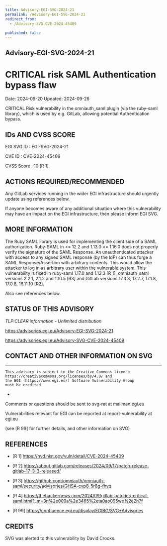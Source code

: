 ```yaml
---
title: Advisory-EGI-SVG-2024-21
permalink: /Advisory-EGI-SVG-2024-21
redirect_from:
  - /Advisory-SVG-CVE-2024-45409
  
published: false
---
```


## Advisory-EGI-SVG-2024-21

# CRITICAL risk SAML Authentication bypass flaw

Date:        2024-09-20
Updated:     2024-09-26

CRITICAL Risk vulnerability in the omniauth_saml plugin (via the ruby-saml library), 
which is used by e.g. GitLab, allowing potential Authentication bypass.

## IDs AND CVSS SCORE 

EGI SVG ID : EGI-SVG-2024-21
    
CVE ID     : CVE-2024-45409

CVSS Score : 10 [R 1]
    

## ACTIONS REQUIRED/RECOMMENDED

Any GitLab services running in the wider EGI infrastructure should urgently 
update using references below.

If anyone becomes aware of any additional situation where this vulnerability 
may have an impact on the EGI infrastructure, then please inform EGI SVG.


## MORE INFORMATION

The Ruby SAML library is used for implementing the client side of a SAML authorization. 
Ruby-SAML in <= 12.2 and 1.13.0 <= 1.16.0 does not properly verify the signature of 
the SAML Response. An unauthenticated attacker with access to any signed SAML response 
(by the IdP) can thus forge a SAML Response/Assertion with arbitrary contents. 
This would allow the attacker to log in as arbitrary user within the vulnerable system. 
This vulnerability is fixed in ruby-saml 1.17.0 and 1.12.3 [R 1], 
omniauth_saml versions 2.2.1, 2.1.2 and 1.10.5 [R3] and 
GitLab versions 17.3.3, 17.2.7, 17.1.8, 17.0.8, 16.11.10 [R2].

Also see references below. 
    
## STATUS OF THIS ADVISORY
                        
_TLP:CLEAR information - Unlimited distribution_ 
 
 https://advisories.egi.eu/Advisory-EGI-SVG-2024-21 

 https://advisories.egi.eu/Advisory-SVG-CVE-2024-45409 


## CONTACT AND OTHER INFORMATION ON SVG

-----------------------------
    This advisory is subject to the Creative Commons licence 
    https://creativecommons.org/licenses/by/4.0/ and
    the EGI (https://www.egi.eu/) Software Vulnerability Group 
    must be credited.
-
    
Comments or questions should be sent to
	svg-rat at mailman.egi.eu

Vulnerabilities relevant for EGI can be reported at
	report-vulnerability at egi.eu
    
(see [R 99] for further details, and other information on SVG)
    
    
## REFERENCES

- [R 1] <https://nvd.nist.gov/vuln/detail/CVE-2024-45409> 
     
- [R 2] <https://about.gitlab.com/releases/2024/09/17/patch-release-gitlab-17-3-3-released/>

- [R 3] <https://github.com/omniauth/omniauth-saml/security/advisories/GHSA-cvp8-5r8g-fhvq>

- [R 4] <https://thehackernews.com/2024/09/gitlab-patches-critical-saml.html?_m=3n%2e009a%2e3465%2eta0ao095we%2e2h7f>


- [R 99] <https://confluence.egi.eu/display/EGIBG/SVG+Advisories>

## CREDITS

SVG was alerted to this vulnerability by David Crooks. 

